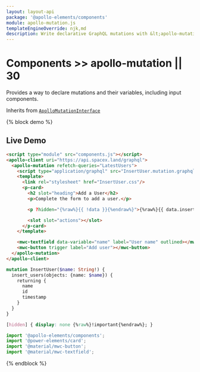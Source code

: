 ```yaml
---
layout: layout-api
package: '@apollo-elements/components'
module: apollo-mutation.js
templateEngineOverride: njk,md
description: Write declarative GraphQL mutations with &lt;apollo-mutation&gt; custom element. Write your GraphQL and variables in HTML, even use inputs to define variables. Do more with less code with Apollo Elements and web components.
---
```


# Components >> apollo-mutation || 30

Provides a way to declare mutations and their variables, including input components.

Inherits from [`ApolloMutationInterface`](/api/core/interfaces/mutation/)

{% block demo %}
## Live Demo

```html playground mutation-component index.html
<script type="module" src="components.js"></script>
<apollo-client uri="https://api.spacex.land/graphql">
  <apollo-mutation refetch-queries="LatestUsers">
    <script type="application/graphql" src="InsertUser.mutation.graphql"></script>
    <template>
      <link rel="stylesheet" href="InsertUser.css"/>
      <p-card>
        <h2 slot="heading">Add a User</h2>
        <p>Complete the form to add a user.</p>

        <p ?hidden="{%raw%}{{ !data }}{%endraw%}">{%raw%}{{ data.insert_users.returning[0].name }}{%endraw%} added!</p>

        <slot slot="actions"></slot>
      </p-card>
    </template>

    <mwc-textfield data-variable="name" label="User name" outlined></mwc-textfield>
    <mwc-button trigger label="Add user"></mwc-button>
  </apollo-mutation>
</apollo-client>
```

```graphql playground-file mutation-component InsertUser.mutation.graphql
mutation InsertUser($name: String!) {
  insert_users(objects: {name: $name}) {
    returning {
      name
      id
      timestamp
    }
  }
}
```

```css playground-file mutation-component InsertUser.css
[hidden] { display: none {%raw%}!important{%endraw%}; }
```

```js playground-file mutation-component components.js
import '@apollo-elements/components';
import '@power-elements/card';
import '@material/mwc-button';
import '@material/mwc-textfield';
```
{% endblock %}
